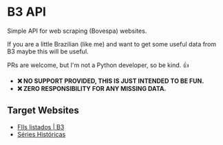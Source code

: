# B3 API

Simple API for web scraping (Bovespa) websites.

If you are a little Brazilian (like me) and want to get some useful data 
from B3 maybe this will be useful.

PRs are welcome, but I'm not a Python developer, so be kind. 👍

- **❌ NO SUPPORT PROVIDED, THIS IS JUST INTENDED TO BE FUN.**
- **❌ ZERO RESPONSIBILITY FOR ANY MISSING DATA.**

## Target Websites

- [FIIs listados | B3](https://www.b3.com.br/pt_br/produtos-e-servicos/negociacao/renda-variavel/fundos-de-investimentos/fii/fiis-listados/)
- [Séries Históricas](https://www.b3.com.br/pt_br/market-data-e-indices/servicos-de-dados/market-data/historico/mercado-a-vista/series-historicas/)



